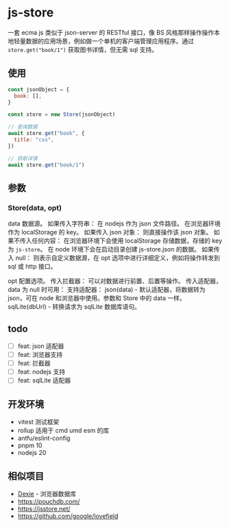 # js-store

一套 ecma js 类似于 json-server 的 RESTful 接口，像 BS 风格那样操作操作本地轻量数据的应用场景，例如做一个单机的客户端管理应用程序。通过 `store.get("book/1")` 获取图书详情，但无需 sql 支持。

## 使用

``` js
const jsonObject = {
  book: [],
}

const store = new Store(jsonObject)

// 查询数据
await store.get("book", {
  title: "css",
})

// 获取详情
await store.get("book/1")
```


## 参数

### Store(data, opt)

data 数据源。
  如果传入字符串：
    在 nodejs 作为 json 文件路径。
    在浏览器环境作为 localStorage 的 key。
  如果传入 json 对象：
    则直接操作该 json 对象。
  如果不传入任何内容：
    在浏览器环境下会使用 localStorage 存储数据，存储的 key 为 `js-store`。
    在 node 环境下会在启动目录创建 js-store.json 的数据。
  如果传入 null：
    则表示自定义数据源，在 opt 选项中进行详细定义，例如将操作转发到 sql 或 http 接口。

opt 配置选项。
  传入拦截器：
    可以对数据进行前置、后置等操作。
  传入适配器，data 为 null 时可用：
    支持适配器：
      json(data) - 默认适配器，将数据转为 json，可在 node 和浏览器中使用。参数和 Store 中的 data 一样。
      sqlLite(dbUrl) - 转换请求为 sqlLite 数据库语句。

## todo
  - [ ] feat: json 适配器
  - [ ] feat: 浏览器支持
  - [ ] feat: 拦截器
  - [ ] feat: nodejs 支持
  - [ ] feat: sqlLite 适配器

## 开发环境

- vitest 测试框架
- rollup 适用于 cmd umd esm 的库
- antfu/eslint-config
- pnpm 10
- nodejs 20


## 相似项目

- [Dexie](https://github.com/dexie/Dexie.js) - 浏览器数据库
- https://pouchdb.com/
- https://jsstore.net/
- https://github.com/google/lovefield